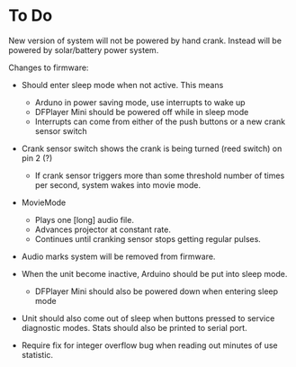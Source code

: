 To Do
=====

New version of system will not be powered by hand crank. Instead will be powered 
by solar/battery power system. 

Changes to firmware:

* Should enter sleep mode when not active. This means
  - Arduno in power saving mode, use interrupts to wake up
  - DFPlayer Mini should be powered off while in sleep mode
  - Interrupts can come from either of the push buttons or a new crank sensor switch

* Crank sensor switch shows the crank is being turned (reed switch) on pin 2 (?)
  - If crank sensor triggers more than some threshold number of times per second, 
    system wakes into movie mode.

* MovieMode
  - Plays one [long] audio file.
  - Advances projector at constant rate.
  - Continues until cranking sensor stops getting regular pulses.

* Audio marks system will be removed from firmware.

* When the unit become inactive, Arduino should be put into sleep mode.
  - DFPlayer Mini should also be powered down when entering sleep mode

* Unit should also come out of sleep when buttons pressed to service
  diagnostic modes. Stats should also be printed to serial port.

* Require fix for integer overflow bug when reading out minutes of use 
  statistic.

